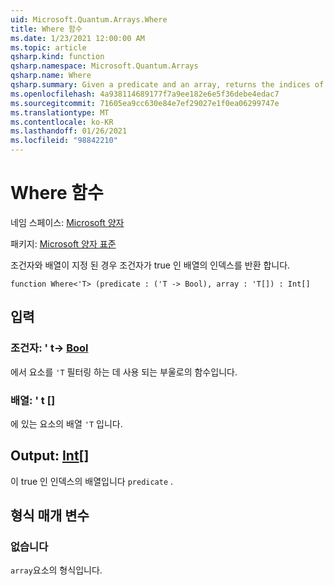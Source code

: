 ```yaml
---
uid: Microsoft.Quantum.Arrays.Where
title: Where 함수
ms.date: 1/23/2021 12:00:00 AM
ms.topic: article
qsharp.kind: function
qsharp.namespace: Microsoft.Quantum.Arrays
qsharp.name: Where
qsharp.summary: Given a predicate and an array, returns the indices of that array where the predicate is true.
ms.openlocfilehash: 4a938114689177f7a9ee182e6e5f36debe4edac7
ms.sourcegitcommit: 71605ea9cc630e84e7ef29027e1f0ea06299747e
ms.translationtype: MT
ms.contentlocale: ko-KR
ms.lasthandoff: 01/26/2021
ms.locfileid: "98842210"
---
```

# <a name="where-function"></a>Where 함수

네임 스페이스: [Microsoft 양자](xref:Microsoft.Quantum.Arrays)

패키지: [Microsoft 양자 표준](https://nuget.org/packages/Microsoft.Quantum.Standard)


조건자와 배열이 지정 된 경우 조건자가 true 인 배열의 인덱스를 반환 합니다.

```qsharp
function Where<'T> (predicate : ('T -> Bool), array : 'T[]) : Int[]
```


## <a name="input"></a>입력

### <a name="predicate--t---bool"></a>조건자: ' t-> [Bool](xref:microsoft.quantum.lang-ref.bool)

에서 요소를 `'T` 필터링 하는 데 사용 되는 부울로의 함수입니다.


### <a name="array--t"></a>배열: ' t []

에 있는 요소의 배열 `'T` 입니다.



## <a name="output--int"></a>Output: [Int](xref:microsoft.quantum.lang-ref.int)[]

이 true 인 인덱스의 배열입니다 `predicate` .

## <a name="type-parameters"></a>형식 매개 변수

### <a name="t"></a>없습니다

`array`요소의 형식입니다.